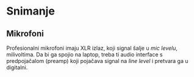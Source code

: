 # Snimanje

## Mikrofoni

Profesionalni mikrofoni imaju XLR izlaz, koji signal šalje u *mic levelu*, milivoltima. Da bi ga spojio na laptop, treba ti audio interface s predpojačalom (preamp) koji pojačava signal na *line level* i pretvara ga u digitalni.
